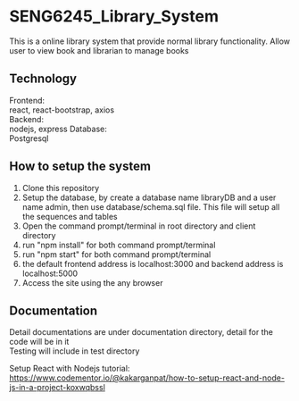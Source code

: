 # SENG6245_Library_System
This is a online library system that provide normal library functionality. Allow user to view book and librarian to manage books

## Technology
Frontend: <br />
react, react-bootstrap, axios <br />
Backend: <br />
nodejs, express
Database: <br />
Postgresql

## How to setup the system
1. Clone this repository
2. Setup the database, by create a database name libraryDB and a user name admin, then use database/schema.sql file. This file will setup all the sequences and tables
3. Open the command prompt/terminal in root directory and client directory
4. run "npm install" for both command prompt/terminal
5. run "npm start" for both command prompt/terminal
6. the default frontend address is localhost:3000 and backend address is localhost:5000
7. Access the site using the any browser

## Documentation
Detail documentations are under documentation directory, detail for the code will be in it <br />
Testing will include in test directory

Setup React with Nodejs tutorial: https://www.codementor.io/@kakarganpat/how-to-setup-react-and-node-js-in-a-project-koxwqbssl
